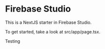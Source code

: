 # Firebase Studio

This is a NextJS starter in Firebase Studio.

To get started, take a look at src/app/page.tsx.

Testing